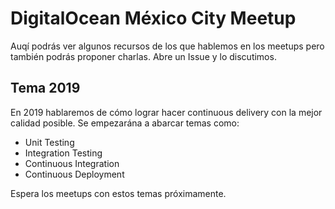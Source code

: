 # DigitalOcean México City Meetup


Auqí podrás ver algunos recursos de los que hablemos en los meetups pero también podrás proponer charlas. Abre un Issue y lo discutimos.


## Tema 2019

En 2019 hablaremos de cómo lograr hacer continuous delivery con la mejor calidad posible. Se empezarána a abarcar temas como:

- Unit Testing
- Integration Testing
- Continuous Integration
- Continuous Deployment

Espera los meetups con estos temas próximamente.
